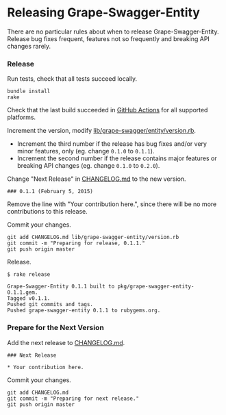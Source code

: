 # Releasing Grape-Swagger-Entity

There are no particular rules about when to release Grape-Swagger-Entity. Release bug fixes frequent, features not so frequently and breaking API changes rarely.

### Release

Run tests, check that all tests succeed locally.

```
bundle install
rake
```

Check that the last build succeeded in [GitHub Actions](https://github.com/ruby-grape/grape-swagger-entity/actions) for all supported platforms.

Increment the version, modify [lib/grape-swagger/entity/version.rb](lib/grape-swagger/entity/version.rb).

* Increment the third number if the release has bug fixes and/or very minor features, only (eg. change `0.1.0` to `0.1.1`).
* Increment the second number if the release contains major features or breaking API changes (eg. change `0.1.0` to `0.2.0`).

Change "Next Release" in [CHANGELOG.md](CHANGELOG.md) to the new version.

```
### 0.1.1 (February 5, 2015)
```

Remove the line with "Your contribution here.", since there will be no more contributions to this release.

Commit your changes.

```
git add CHANGELOG.md lib/grape-swagger-entity/version.rb
git commit -m "Preparing for release, 0.1.1."
git push origin master
```

Release.

```
$ rake release

Grape-Swagger-Entity 0.1.1 built to pkg/grape-swagger-entity-0.1.1.gem.
Tagged v0.1.1.
Pushed git commits and tags.
Pushed grape-swagger-entity 0.1.1 to rubygems.org.
```

### Prepare for the Next Version

Add the next release to [CHANGELOG.md](CHANGELOG.md).

```
### Next Release

* Your contribution here.
```

Commit your changes.

```
git add CHANGELOG.md
git commit -m "Preparing for next release."
git push origin master
```
